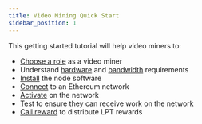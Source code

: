 ```yaml
---
title: Video Mining Quick Start
sidebar_position: 1
---
```


This getting started tutorial will help video miners to:

- [Choose a role](/video-miners/getting-started/choosing-a-role) as a video
  miner
- Understand [hardware](/video-miners/reference/hardware) and
  [bandwidth](/video-miners/reference/bandwidth) requirements
- [Install](/installation/install-livepeer/overview) the node software
- [Connect](/installation/connect-to-ethereum) to an Ethereum network
- [Activate](/video-miners/getting-started/activation) on the network
- [Test](/video-miners/getting-started/testing/test) to ensure they can receive
  work on the network
- [Call reward](/video-miners/getting-started/calling-reward) to distribute
  LPT rewards

